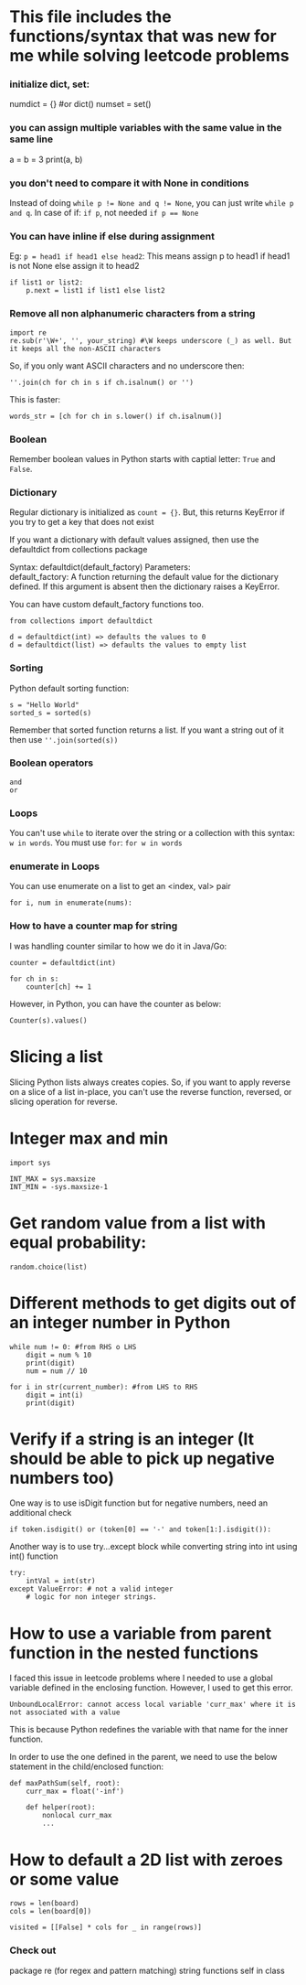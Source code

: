 # This file includes the functions/syntax that was new for me while solving leetcode problems

### initialize dict, set:
numdict = {} #or dict()
numset = set()

### you can assign multiple variables with the same value in the same line

a = b = 3
print(a, b)

### you don't need to compare it with None in conditions

Instead of doing `while p != None and q != None`, you can just write `while p and q`. In case of if: `if p`, not needed `if p == None`

### You can have inline if else during assignment

Eg: `p = head1 if head1 else head2`: This means assign p to head1 if head1 is not None else assign it to head2
```
if list1 or list2:
    p.next = list1 if list1 else list2
```


### Remove all non alphanumeric characters from a string
```
import re
re.sub(r'\W+', '', your_string) #\W keeps underscore (_) as well. But it keeps all the non-ASCII characters
```

So, if you only want ASCII characters and no underscore then:

```
''.join(ch for ch in s if ch.isalnum() or '')
```

This is faster:
```
words_str = [ch for ch in s.lower() if ch.isalnum()]
```


### Boolean

Remember boolean values in Python starts with captial letter: `True` and `False`.

### Dictionary

Regular dictionary is initialized as `count = {}`. But, this returns KeyError if you try to get a key that does not exist

If you want a dictionary with default values assigned, then use the defaultdict from collections package

Syntax: defaultdict(default_factory)
Parameters:  
    default_factory: A function returning the default value for the dictionary defined. If this argument is absent then the dictionary raises a KeyError.

You can have custom default_factory functions too.

```
from collections import defaultdict

d = defaultdict(int) => defaults the values to 0
d = defaultdict(list) => defaults the values to empty list
```


### Sorting

Python default sorting function:

```
s = "Hello World"
sorted_s = sorted(s)
```

Remember that sorted function returns a list. If you want a string out of it then use `''.join(sorted(s))`


### Boolean operators

```
and
or
```

### Loops

You can't use `while` to iterate over the string or a collection with this syntax: `w in words`. You must use `for`: `for w in words`


### enumerate in Loops

You can use enumerate on a list to get an <index, val> pair

```
for i, num in enumerate(nums):
```

### How to have a counter map for string

I was handling counter similar to how we do it in Java/Go:

```
counter = defaultdict(int)

for ch in s:
    counter[ch] += 1
```

However, in Python, you can have the counter as below:

```
Counter(s).values()
```


# Slicing a list

Slicing Python lists always creates copies. So, if you want to apply reverse on a slice of a list in-place, you can't use the reverse function, reversed, or slicing operation for reverse.


# Integer max and min

```
import sys

INT_MAX = sys.maxsize
INT_MIN = -sys.maxsize-1
```

# Get random value from a list with equal probability:

```
random.choice(list)
```

# Different methods to get digits out of an integer number in Python

```
while num != 0: #from RHS o LHS
    digit = num % 10
    print(digit)
    num = num // 10
```

```
for i in str(current_number): #from LHS to RHS
    digit = int(i)
    print(digit)
```

# Verify if a string is an integer (It should be able to pick up negative numbers too)

One way is to use isDigit function but for negative numbers, need an additional check

```
if token.isdigit() or (token[0] == '-' and token[1:].isdigit()):
```

Another way is to use try...except block while converting string into int using int() function

```
try:
    intVal = int(str)
except ValueError: # not a valid integer
    # logic for non integer strings.
```

# How to use a variable from parent function in the nested functions

I faced this issue in leetcode problems where I needed to use a global variable defined in the enclosing function.
However, I used to get this error.
```
UnboundLocalError: cannot access local variable 'curr_max' where it is not associated with a value
```

This is because Python redefines the variable with that name for the inner function.

In order to use the one defined in the parent, we need to use the below statement in the child/enclosed function:

```
def maxPathSum(self, root):
    curr_max = float('-inf')

    def helper(root):
        nonlocal curr_max
        ...
```

# How to default a 2D list with zeroes or some value

```
rows = len(board)
cols = len(board[0])

visited = [[False] * cols for _ in range(rows)]
```

### Check out


package re (for regex and pattern matching)
string functions
self in class